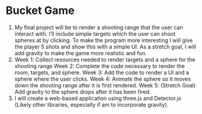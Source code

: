 # Bucket Game
1.	
	My final project will be to render a shooting range that the user can interact with. 
  I’ll include simple targets which the user can shoot spheres at by clicking. To make 
  the program more interesting I will give the player 5 shots and show this with a simple UI. 
  As a stretch goal, I will add gravity to make the game more realistic and fun.
2.
	Week 1: Collect resources needed to render targets and a sphere for the shooting range
	Week 2: Complete the code necessary to render the room, targets, and sphere.
	Week 3: Add the code to render a UI and a sphere where the user clicks.
	Week 4: Animate the sphere so it moves down the shooting range after it is first rendered.
	Week 5: (Stretch Goal) Add gravity to the sphere drops after it has been fired.
3.	
	I will create a web-based application using three.js and Detector.js (Likely other libraries, 
  especially if am to incorporate gravity).  

